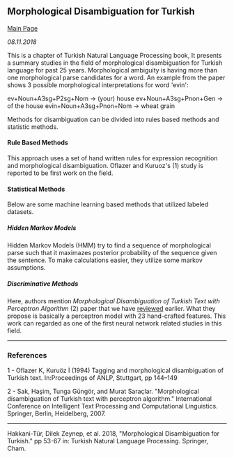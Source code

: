 ## Morphological Disambiguation for Turkish

[Main Page](index.html)

*08.11.2018*

This is a chapter of Turkish Natural Language Processing book, It presents a summary studies in the field of morphological disambiguation for Turkish language for past 25 years. Morphological ambiguity is having more than one morphological parse candidates for a word. An example from the paper shows 3 possible morphological interpretations for word 'evin':

ev+Noun+A3sg+P2sg+Nom -> (your) house
ev+Noun+A3sg+Pnon+Gen -> of the house
evin+Noun+A3sg+Pnon+Nom -> wheat grain

Methods for disambiguation can be divided into rules based methods and statistic methods.

#### Rule Based Methods

This approach uses a set of hand written rules for expression recognition and morphological disambiguation. Oflazer and Kuruoz's (1) study is reported to be first work on the field.

#### Statistical Methods

Below are some machine learning based methods that utilized labeled datasets.

##### Hidden Markov Models

Hidden Markov Models (HMM) try to find a sequence of morphological parse such that it maximazes posterior probability of the sequence given the sentence. To make calculations easier, they utilize some markov assumptions.

##### Discriminative Methods

Here, authors mention *Morphological Disambiguation of Turkish Text with Perceptron Algorithm* (2) paper that we have [reviewed](review1.html) earlier. What they propose is basically a perceptron model with 23 hand-crafted features. This work can regarded as one of the first neural network related studies in this field.

------

### References

1 - Oflazer K, Kuruöz İ (1994) Tagging and morphological disambiguation of Turkish text. In:Proceedings of ANLP, Stuttgart, pp 144–149

2 - Sak, Haşim, Tunga Güngör, and Murat Saraçlar. "Morphological disambiguation of Turkish text with perceptron algorithm." International Conference on Intelligent Text Processing and Computational Linguistics. Springer, Berlin, Heidelberg, 2007. 

------

Hakkani-Tür, Dilek Zeynep, et al. 2018, "Morphological Disambiguation for Turkish." pp 53-67 in: Turkish Natural Language Processing. Springer, Cham.



